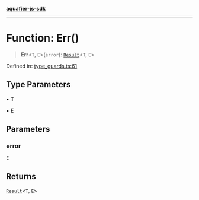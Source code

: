 [**aquafier-js-sdk**](../README.md)

***

# Function: Err()

> **Err**\<`T`, `E`\>(`error`): [`Result`](../type-aliases/Result.md)\<`T`, `E`\>

Defined in: [type\_guards.ts:61](https://github.com/inblockio/aqua-verifier-js-lib/blob/8585c670e387bba02324c5d1649cefbfbcc39ce3/src/type_guards.ts#L61)

## Type Parameters

• **T**

• **E**

## Parameters

### error

`E`

## Returns

[`Result`](../type-aliases/Result.md)\<`T`, `E`\>
